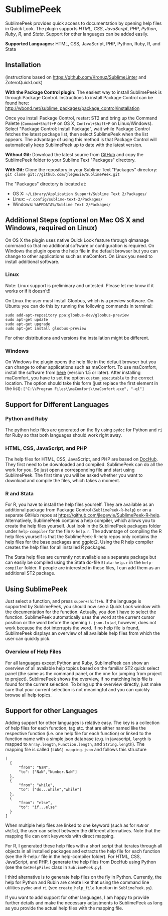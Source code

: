 # SublimePeek
SublimePeek provides quick access to documentation by opening help files in Quick Look. The plugin supports _HTML_, _CSS_, _JavaScript_, _PHP_, _Python_, _Ruby_, _R_, and _Stata_. Support for other languages can be added easily.

**Supported Languages:** HTML, CSS, JavaScript, PHP, Python, Ruby, R, and Stata

## Installation
(instructions based on https://github.com/Kronuz/SublimeLinter and ZoteroQuickLook)


**With the Package Control plugin:** The easiest way to install SublimePeek is through Package Control. Instructions to install Package Control can be found here: http://wbond.net/sublime_packages/package_control/installation

Once you install Package Control, restart ST2 and bring up the Command Palette (``Command+Shift+P`` on OS X, ``Control+Shift+P`` on Linux/Windows). Select "Package Control: Install Package", wait while Package Control fetches the latest package list, then select SublimePeek when the list appears. The advantage of using this method is that Package Control will automatically keep SublimePeek up to date with the latest version.

**Without Git:** Download the latest source from [GitHub](http://github.com/jlegewie/SublimePeek) and copy the SublimePeek folder to your Sublime Text "Packages" directory.

**With Git:** Clone the repository in your Sublime Text "Packages" directory: `git clone git://github.com/jlegewie/SublimePeek.git`


The "Packages" directory is located at:

* OS X: `~/Library/Application Support/Sublime Text 2/Packages/`
* Linux: `~/.config/sublime-text-2/Packages/`
* Windows: `%APPDATA%/Sublime Text 2/Packages/`

## Additional Steps (optional on Mac OS X and Windows, required on Linux)
On OS X the plugin uses native Quick Look feature through qlmanage command so that no additional software or configuration is required. On Windows the plugin opens the help file in the default browser but you can change to other applications such as maComfort. On Linux you need to install additional software.
 

### Linux
Note: Linux support is preliminary and untested. Please let me know if it works or if it doesn't!!

On Linux the user must install Gloobus, which is a preview software. On Ubuntu you can do this by running the following commands in terminal:  

    sudo add-apt-repository ppa:gloobus-dev/gloobus-preview 
    sudo apt-get update 
    sudo apt-get upgrade 
    sudo apt-get install gloobus-preview

For other distributions and versions the installation might be different.

### Windows
On Windows the plugin opens the help file in the default browser but you can change to other applications such as maComfort. To use maComfort, install the software from [here](http://rafaelklaus.com/macomfort/) (version 1.5 or later). After installing maComfort, you have to set the option `custom_executable` to the correct location. The option should take this form (just replace the first element in the list): `["C:\\Program Files\\maComfort\\maComfort.exe", "-ql"]`

## Support for Different Languages

### Python and Ruby
The python help files are generated on the fly using `pydoc` for Python and `ri` for Ruby so that both languages should work right away.

### HTML, CSS, JavaScript, and PHP
The help files for HTML, CSS, JavaScript, and PHP are based on [DocHub](http://dochub.io/). They first need to be downloaded and compiled. SublimePeek can do all the work for you. So just open a corresponding file and start using SublimePeek. The first time you will be asked whether you want to download and compile the files, which takes a moment.

### R and Stata
For R, you have to install the help files yourself. They are available as an additional package from Package Control (`SublimePeek-R-help`) or on a separate GitHub repos at https://github.com/jlegewie/SublimePeek-R-help.
Alternatively, SublimePeek contains a help compiler, which allows you to create the help files yourself. Just look in the SublimePeek packages folder under `help-compiler` for the file `R-help.r`. The advantage of compiling the R help files yourself is that the SublimePeek-R-help repos only contains the help files for the base packages and ggplot2. Using the R help compiler creates the help files for all installed R packages.

The Stata help files are currently not available as a separate package but can easily be compiled using the Stata do-file `Stata-help.r` in the `help-compiler` folder. If people are interested in these files, I can add them as an additional ST2 package.

## Using SublimePeek
Just select a function, and press `super+shift+h`. If the language is supported by SublimePeek, you should now see a Quick Look window with the documentation for the function. Actually, you don't have to select the function. SublimePeek automatically uses the word at the current cursor position or the word before the opening `(`. `json.lo|ad`, however, does not work because the dot interrupts the word. If no help file is found, SublimePeek displays an overview of all available help files from which the user can quickly pick. 

### Overview of Help Files
For all languages except Python and Ruby, SublimePeek can show an overview of all available help topics based on the familiar ST2 quick select panel (the same as the command panel, or the one for jumping from project to project). SublimePeek shows the overview, if no matching help file is found for the current selection. To bring up the overview directly, just make sure that your current selection is not meaningful and you can quickly browse all help topics.

## Support for other Languages
Adding support for other languages is relative easy. The key is a collection of help files for each function, tag etc. that are either named like the respective function (i.e. one help file for each function) or linked to the function name with a simple json database (e.g. in javascript, `length` is mapped to `Array.length`, `Function.length`, and `String.length`). The mapping file is called `[LANG]-mapping.json` and follows this structure

    [
      {
          "from": "NaN",
          "to": ["NaN","Number.NaN"]
      },
      {
          "from": "while",
          "to": ["do...while","while"]
      },
      {
          "from": "else",
          "to": "if...else"
      }
    ]

When multiple help files are linked to one keyword (such as for `NaN` or `while`), the user can select between the different alternatives. Note that the mapping file can omit keywords with direct mapping.

For R, I generated these help files with a short script that iterates through all objects in all installed packages and extracts the help file for each function (see the R-help.r file in the help-compiler folder). For HTML, CSS, JavaScript, and PHP, I generate the help files from DocHub using Python (see the `GetHelpFiles` class in `SublimePeek.py`).

I third alternative is to generate help files on the fly in Python. Currently, the help for Python and Rubin are create like that using the command line utilities `pydoc` and `ri` (see `create_help_file` function in `SublimePeek.py`).

If you want to add support for other languages, I am happy to provide further details and make the necessary adjustments to SublimePeek as long as you provide the actual help files with the mapping file.